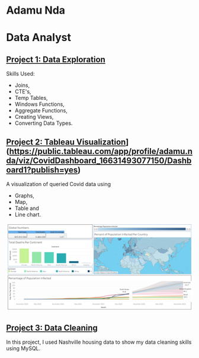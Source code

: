 # Adamu Nda
# Data Analyst 

## [Project 1: Data Exploration](https://github.com/adamunda/Portfolio/blob/main/Data%20Exploration%20Project%20Queries.sql)
Skills Used: 
- Joins, 
- CTE's, 
- Temp Tables, 
- Windows Functions, 
- Aggregate Functions, 
- Creating Views, 
- Converting Data Types.
  
  
## [Project 2: Tableau Visualization]([)](https://public.tableau.com/app/profile/adamu.nda/viz/CovidDashboard_16631493077150/Dashboard1?publish=yes)
A visualization of queried Covid data using 
- Graphs,
- Map, 
- Table and 
- Line chart.

![](/Images/Tableau%20Project%20Image.png)

## [Project 3: Data Cleaning](https://github.com/adamunda/Portfolio/blob/main/Data%20Cleaning%20Project%20Queries.sql)
In this project, I used Nashville housing data to show my data cleaning skills using MySQL.



